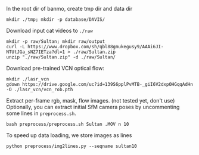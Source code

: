 In the root dir of banmo, create tmp dir and data dir
```
mkdir ./tmp; mkdir -p database/DAVIS/
```
Download input cat videos to `./raw`
```
mkdir -p raw/Sultan; mkdir raw/output
curl -L https://www.dropbox.com/sh/qbl88gmukegusy9/AAAi6JI-NTUtJGa_sNZ7IETza?dl=1 > ./raw/Sultan.zip
unzip "./raw/Sultan.zip" -d ./raw/Sultan/
```
Download pre-trained VCN optical flow:
```
mkdir ./lasr_vcn
gdown https://drive.google.com/uc?id=139S6pplPvMTB-_giI6V2dxpOHGqqAdHn -O ./lasr_vcn/vcn_rob.pth
```
Extract per-frame rgb, mask, flow images. 
(not tested yet, don't use) Optionally, you can extract initial SfM camera poses by uncommenting some lines in `preprocess.sh`.
```
bash preprocess/preprocess.sh Sultan .MOV n 10 
```
To speed up data loading, we store images as lines
```
python preprocess/img2lines.py --seqname sultan10
```
